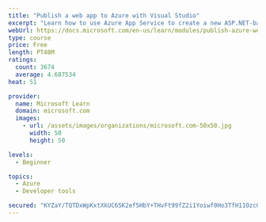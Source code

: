 ```yaml
---
title: "Publish a web app to Azure with Visual Studio"
excerpt: "Learn how to use Azure App Service to create a new ASP.NET-based web app, then publish and update directly from Visual Studio."
webUrl: https://docs.microsoft.com/en-us/learn/modules/publish-azure-web-app-with-visual-studio/
type: course
price: Free
length: PT48M
ratings:
  count: 3674
  average: 4.687534
heat: 51

provider:
  name: Microsoft Learn
  domain: microsoft.com
  images:
    - url: /assets/images/organizations/microsoft.com-50x50.jpg
      width: 50
      height: 50

levels:
  - Beginner

topics:
  - Azure
  - Developer tools

secured: "KYZaY/TQTDxWpKxtXkUC6SK2ef5HbY+THvFt99fZ2i1Yoiwf0Ho3TfH11OzcOayRmVHx4Mrq2Sl0B4Fc1BMizXlC6bAoEe44s8Na071qLOBI9mbvSxWqmKEQDCah7VCsouiGY7zQIUTS+2S2DIHBnmuJzZ0eEzL6C6KLIIdeVVpVDIEO4kDM7okY36UhVF7RU1p9R6jDS9H4iB7Ta1ejLdyfJx8tie8O3c22puaEF50mF20MdD1KTWL2oHcng9khJCyQz8BR4ZmLo3o7eFM/+aIuoJ7oewqJJ4Y1OdL8cLhXfKX7tOniMSU0VsfaRlr5F1TlOC8JBsb4LHx+myeHAgYmyyJuEWKX3hK4t9gMjN2GD9wJEFqiKRhR5WQiZJs1FK6A0cZRa7TSVXESsdW9HxcZG5npMnZyN/T/HG57fdU=;79+L9vK4c6mhc3rUnST81w=="
---
```


